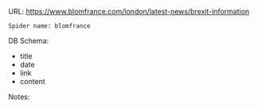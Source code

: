 URL: https://www.blomfrance.com/london/latest-news/brexit-information

    Spider name: blomfrance

DB Schema:
- title
- date
- link
- content

Notes:
